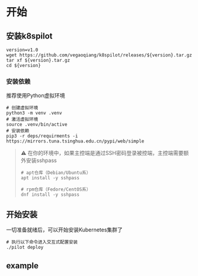 # 开始

## 安装k8spilot
```shell
version=v1.0
wget https://github.com/vegaoqiang/k8spilot/releases/${version}.tar.gz
tar xf ${version}.tar.gz
cd ${version}
```

### 安装依赖
推荐使用Python虚拟环境

```shell
# 创建虚拟环境
python3 -m venv .venv
# 激活虚拟环境
source .venv/bin/active
# 安装依赖
pip3 -r deps/requirments -i https://mirrors.tuna.tsinghua.edu.cn/pypi/web/simple
```

> :warning: 在你的环境中，如果主控端是通过SSH密码登录被控端，主控端需要额外安装sshpass
>```shell
># apt仓库（Debian/Ubuntu系）
>apt install -y sshpass
>
># rpm仓库（Fedore/CentOS系）
>dnf install -y sshpass
>```

## 开始安装
一切准备就绪后，可以开始安装Kubernetes集群了
```shell
# 执行以下命令进入交互式配置安装
./pilot deploy
```

## example




